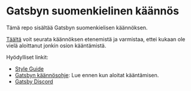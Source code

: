 # Gatsbyn suomenkielinen käännös

Tämä repo sisältää Gatsbyn suomenkielisen käännöksen.

[Täältä](https://github.com/gatsbyjs/gatsby-fi/issues/4) voit seurata käännöksen etenemistä ja varmistaa, ettei kukaan ole vielä aloittanut jonkin osion kääntämistä.

Hyödylliset linkit:

* [Style Guide](/style-guide.md)
* [Gatsbyn käännösohje](https://www.gatsbyjs.org/contributing/gatsby-docs-translation-guide/): Lue ennen kun aloitat kääntämisen.
* [Gatsby Discord](https://gatsby.dev/discord)
